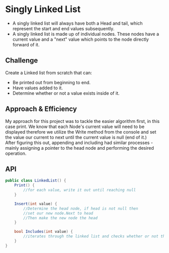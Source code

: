 # Singly Linked List
- A singly linked list will always have both a Head and tail, which represent the start and end values subsequently.
- A singly linked list is made up of individual nodes. These nodes have a current value and a "next" value which points to the node directly forward of it.

## Challenge
Create a Linked list from scratch that can:
- Be printed out from beginning to end.
- Have values added to it.
- Determine whether or not a value exists inside of it.

## Approach & Efficiency
My approach for this project was to tackle the easier algorithm first, in this case print. We know that each Node's current value will need to be displayed therefore we utilize the Write method from the console and set the value our current to next until the current value is null (end of it.) <br>
After figuring this out, appending and including had similar processes - mainly assigning a pointer to the head node and performing the desired operation.
## API
``` cs
public class LinkedList() {
    Print() {
        //for each value, write it out until reaching null
    }

    Insert(int value) {
        //Determine the head node, if head is not null then
        //set our new node.Next to head
        //Then make the new node the head
    }

    bool Includes(int value) {
        //iterates through the linked list and checks whether or not the desired value matches the current value. If the iterator reaches the end (null) we return false.
    }
}


```

